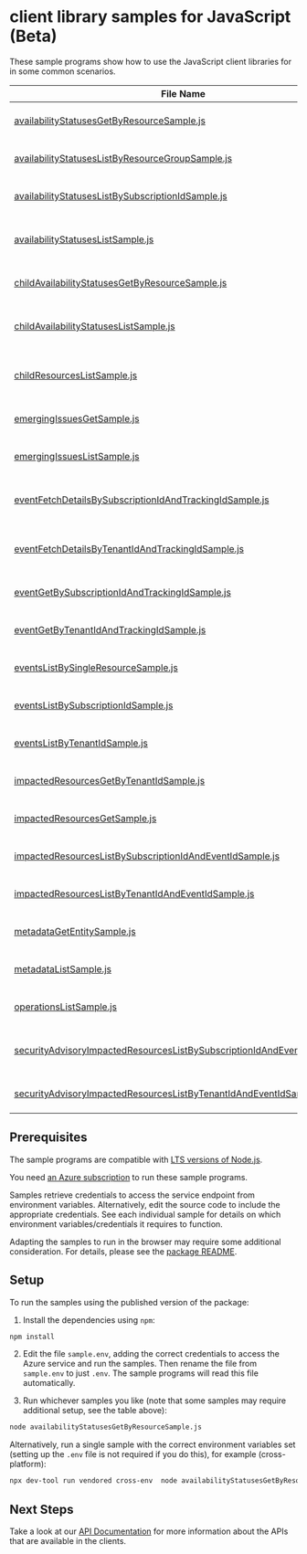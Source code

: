 # client library samples for JavaScript (Beta)

These sample programs show how to use the JavaScript client libraries for in some common scenarios.

| **File Name**                                                                                                                                     | **Description**                                                                                                                                                                                                                                                                                                                        |
| ------------------------------------------------------------------------------------------------------------------------------------------------- | -------------------------------------------------------------------------------------------------------------------------------------------------------------------------------------------------------------------------------------------------------------------------------------------------------------------------------------- |
| [availabilityStatusesGetByResourceSample.js][availabilitystatusesgetbyresourcesample]                                                             | Gets current availability status for a single resource x-ms-original-file: specification/resourcehealth/resource-manager/Microsoft.ResourceHealth/preview/2023-10-01-preview/examples/AvailabilityStatus_GetByResource.json                                                                                                            |
| [availabilityStatusesListByResourceGroupSample.js][availabilitystatuseslistbyresourcegroupsample]                                                 | Lists the current availability status for all the resources in the resource group. x-ms-original-file: specification/resourcehealth/resource-manager/Microsoft.ResourceHealth/preview/2023-10-01-preview/examples/AvailabilityStatuses_ListByResourceGroup.json                                                                        |
| [availabilityStatusesListBySubscriptionIdSample.js][availabilitystatuseslistbysubscriptionidsample]                                               | Lists the current availability status for all the resources in the subscription. x-ms-original-file: specification/resourcehealth/resource-manager/Microsoft.ResourceHealth/preview/2023-10-01-preview/examples/AvailabilityStatuses_ListBySubscriptionId.json                                                                         |
| [availabilityStatusesListSample.js][availabilitystatuseslistsample]                                                                               | Lists all historical availability transitions and impacting events for a single resource. x-ms-original-file: specification/resourcehealth/resource-manager/Microsoft.ResourceHealth/preview/2023-10-01-preview/examples/AvailabilityStatuses_List.json                                                                                |
| [childAvailabilityStatusesGetByResourceSample.js][childavailabilitystatusesgetbyresourcesample]                                                   | Gets current availability status for a single resource x-ms-original-file: specification/resourcehealth/resource-manager/Microsoft.ResourceHealth/preview/2023-10-01-preview/examples/ChildAvailabilityStatus_GetByResource.json                                                                                                       |
| [childAvailabilityStatusesListSample.js][childavailabilitystatuseslistsample]                                                                     | Lists the historical availability statuses for a single child resource. Use the nextLink property in the response to get the next page of availability status x-ms-original-file: specification/resourcehealth/resource-manager/Microsoft.ResourceHealth/preview/2023-10-01-preview/examples/ChildAvailabilityStatuses_List.json       |
| [childResourcesListSample.js][childresourceslistsample]                                                                                           | Lists the all the children and its current health status for a parent resource. Use the nextLink property in the response to get the next page of children current health x-ms-original-file: specification/resourcehealth/resource-manager/Microsoft.ResourceHealth/preview/2023-10-01-preview/examples/ChildResources_List.json      |
| [emergingIssuesGetSample.js][emergingissuesgetsample]                                                                                             | Gets Azure services' emerging issues. x-ms-original-file: specification/resourcehealth/resource-manager/Microsoft.ResourceHealth/preview/2023-10-01-preview/examples/EmergingIssues_Get.json                                                                                                                                           |
| [emergingIssuesListSample.js][emergingissueslistsample]                                                                                           | Lists Azure services' emerging issues. x-ms-original-file: specification/resourcehealth/resource-manager/Microsoft.ResourceHealth/preview/2023-10-01-preview/examples/EmergingIssues_List.json                                                                                                                                         |
| [eventFetchDetailsBySubscriptionIdAndTrackingIdSample.js][eventfetchdetailsbysubscriptionidandtrackingidsample]                                   | Service health event details in the subscription by event tracking id. This can be used to fetch sensitive properties for Security Advisory events x-ms-original-file: specification/resourcehealth/resource-manager/Microsoft.ResourceHealth/preview/2023-10-01-preview/examples/Event_fetchDetailsBySubscriptionIdAndTrackingId.json |
| [eventFetchDetailsByTenantIdAndTrackingIdSample.js][eventfetchdetailsbytenantidandtrackingidsample]                                               | Service health event details in the tenant by event tracking id. This can be used to fetch sensitive properties for Security Advisory events x-ms-original-file: specification/resourcehealth/resource-manager/Microsoft.ResourceHealth/preview/2023-10-01-preview/examples/Event_fetchDetailsByTenantIdAndTrackingId.json             |
| [eventGetBySubscriptionIdAndTrackingIdSample.js][eventgetbysubscriptionidandtrackingidsample]                                                     | Service health event in the subscription by event tracking id x-ms-original-file: specification/resourcehealth/resource-manager/Microsoft.ResourceHealth/preview/2023-10-01-preview/examples/Event_GetBySubscriptionIdAndTrackingId.json                                                                                               |
| [eventGetByTenantIdAndTrackingIdSample.js][eventgetbytenantidandtrackingidsample]                                                                 | Service health event in the tenant by event tracking id x-ms-original-file: specification/resourcehealth/resource-manager/Microsoft.ResourceHealth/preview/2023-10-01-preview/examples/Event_GetByTenantIdAndTrackingId.json                                                                                                           |
| [eventsListBySingleResourceSample.js][eventslistbysingleresourcesample]                                                                           | Lists current service health events for given resource. x-ms-original-file: specification/resourcehealth/resource-manager/Microsoft.ResourceHealth/preview/2023-10-01-preview/examples/Events_ListBySingleResource.json                                                                                                                |
| [eventsListBySubscriptionIdSample.js][eventslistbysubscriptionidsample]                                                                           | Lists service health events in the subscription. x-ms-original-file: specification/resourcehealth/resource-manager/Microsoft.ResourceHealth/preview/2023-10-01-preview/examples/Events_ListBySubscriptionId.json                                                                                                                       |
| [eventsListByTenantIdSample.js][eventslistbytenantidsample]                                                                                       | Lists current service health events in the tenant. x-ms-original-file: specification/resourcehealth/resource-manager/Microsoft.ResourceHealth/preview/2023-10-01-preview/examples/Events_ListByTenantId.json                                                                                                                           |
| [impactedResourcesGetByTenantIdSample.js][impactedresourcesgetbytenantidsample]                                                                   | Gets the specific impacted resource in the tenant by an event. x-ms-original-file: specification/resourcehealth/resource-manager/Microsoft.ResourceHealth/preview/2023-10-01-preview/examples/ImpactedResources_GetByTenantId.json                                                                                                     |
| [impactedResourcesGetSample.js][impactedresourcesgetsample]                                                                                       | Gets the specific impacted resource in the subscription by an event. x-ms-original-file: specification/resourcehealth/resource-manager/Microsoft.ResourceHealth/preview/2023-10-01-preview/examples/ImpactedResources_Get.json                                                                                                         |
| [impactedResourcesListBySubscriptionIdAndEventIdSample.js][impactedresourceslistbysubscriptionidandeventidsample]                                 | Lists impacted resources in the subscription by an event. x-ms-original-file: specification/resourcehealth/resource-manager/Microsoft.ResourceHealth/preview/2023-10-01-preview/examples/ImpactedResources_ListBySubscriptionId_ListByEventId.json                                                                                     |
| [impactedResourcesListByTenantIdAndEventIdSample.js][impactedresourceslistbytenantidandeventidsample]                                             | Lists impacted resources in the tenant by an event. x-ms-original-file: specification/resourcehealth/resource-manager/Microsoft.ResourceHealth/preview/2023-10-01-preview/examples/ImpactedResources_ListByTenantId_ListByEventId.json                                                                                                 |
| [metadataGetEntitySample.js][metadatagetentitysample]                                                                                             | Gets the list of metadata entities. x-ms-original-file: specification/resourcehealth/resource-manager/Microsoft.ResourceHealth/preview/2023-10-01-preview/examples/Metadata_GetEntity.json                                                                                                                                             |
| [metadataListSample.js][metadatalistsample]                                                                                                       | Gets the list of metadata entities. x-ms-original-file: specification/resourcehealth/resource-manager/Microsoft.ResourceHealth/preview/2023-10-01-preview/examples/Metadata_List.json                                                                                                                                                  |
| [operationsListSample.js][operationslistsample]                                                                                                   | Lists available operations for the resourcehealth resource provider x-ms-original-file: specification/resourcehealth/resource-manager/Microsoft.ResourceHealth/preview/2023-10-01-preview/examples/Operations_List.json                                                                                                                |
| [securityAdvisoryImpactedResourcesListBySubscriptionIdAndEventIdSample.js][securityadvisoryimpactedresourceslistbysubscriptionidandeventidsample] | Lists impacted resources in the subscription by an event (Security Advisory). x-ms-original-file: specification/resourcehealth/resource-manager/Microsoft.ResourceHealth/preview/2023-10-01-preview/examples/SecurityAdvisoryImpactedResources_ListBySubscriptionId_ListByEventId.json                                                 |
| [securityAdvisoryImpactedResourcesListByTenantIdAndEventIdSample.js][securityadvisoryimpactedresourceslistbytenantidandeventidsample]             | Lists impacted resources in the tenant by an event (Security Advisory). x-ms-original-file: specification/resourcehealth/resource-manager/Microsoft.ResourceHealth/preview/2023-10-01-preview/examples/SecurityAdvisoryImpactedResources_ListByTenantId_ListByEventId.json                                                             |

## Prerequisites

The sample programs are compatible with [LTS versions of Node.js](https://github.com/nodejs/release#release-schedule).

You need [an Azure subscription][freesub] to run these sample programs.

Samples retrieve credentials to access the service endpoint from environment variables. Alternatively, edit the source code to include the appropriate credentials. See each individual sample for details on which environment variables/credentials it requires to function.

Adapting the samples to run in the browser may require some additional consideration. For details, please see the [package README][package].

## Setup

To run the samples using the published version of the package:

1. Install the dependencies using `npm`:

```bash
npm install
```

2. Edit the file `sample.env`, adding the correct credentials to access the Azure service and run the samples. Then rename the file from `sample.env` to just `.env`. The sample programs will read this file automatically.

3. Run whichever samples you like (note that some samples may require additional setup, see the table above):

```bash
node availabilityStatusesGetByResourceSample.js
```

Alternatively, run a single sample with the correct environment variables set (setting up the `.env` file is not required if you do this), for example (cross-platform):

```bash
npx dev-tool run vendored cross-env  node availabilityStatusesGetByResourceSample.js
```

## Next Steps

Take a look at our [API Documentation][apiref] for more information about the APIs that are available in the clients.

[availabilitystatusesgetbyresourcesample]: https://github.com/Azure/azure-sdk-for-js/blob/main/sdk/resourcehealth/arm-resourcehealth/samples/v4-beta/javascript/availabilityStatusesGetByResourceSample.js
[availabilitystatuseslistbyresourcegroupsample]: https://github.com/Azure/azure-sdk-for-js/blob/main/sdk/resourcehealth/arm-resourcehealth/samples/v4-beta/javascript/availabilityStatusesListByResourceGroupSample.js
[availabilitystatuseslistbysubscriptionidsample]: https://github.com/Azure/azure-sdk-for-js/blob/main/sdk/resourcehealth/arm-resourcehealth/samples/v4-beta/javascript/availabilityStatusesListBySubscriptionIdSample.js
[availabilitystatuseslistsample]: https://github.com/Azure/azure-sdk-for-js/blob/main/sdk/resourcehealth/arm-resourcehealth/samples/v4-beta/javascript/availabilityStatusesListSample.js
[childavailabilitystatusesgetbyresourcesample]: https://github.com/Azure/azure-sdk-for-js/blob/main/sdk/resourcehealth/arm-resourcehealth/samples/v4-beta/javascript/childAvailabilityStatusesGetByResourceSample.js
[childavailabilitystatuseslistsample]: https://github.com/Azure/azure-sdk-for-js/blob/main/sdk/resourcehealth/arm-resourcehealth/samples/v4-beta/javascript/childAvailabilityStatusesListSample.js
[childresourceslistsample]: https://github.com/Azure/azure-sdk-for-js/blob/main/sdk/resourcehealth/arm-resourcehealth/samples/v4-beta/javascript/childResourcesListSample.js
[emergingissuesgetsample]: https://github.com/Azure/azure-sdk-for-js/blob/main/sdk/resourcehealth/arm-resourcehealth/samples/v4-beta/javascript/emergingIssuesGetSample.js
[emergingissueslistsample]: https://github.com/Azure/azure-sdk-for-js/blob/main/sdk/resourcehealth/arm-resourcehealth/samples/v4-beta/javascript/emergingIssuesListSample.js
[eventfetchdetailsbysubscriptionidandtrackingidsample]: https://github.com/Azure/azure-sdk-for-js/blob/main/sdk/resourcehealth/arm-resourcehealth/samples/v4-beta/javascript/eventFetchDetailsBySubscriptionIdAndTrackingIdSample.js
[eventfetchdetailsbytenantidandtrackingidsample]: https://github.com/Azure/azure-sdk-for-js/blob/main/sdk/resourcehealth/arm-resourcehealth/samples/v4-beta/javascript/eventFetchDetailsByTenantIdAndTrackingIdSample.js
[eventgetbysubscriptionidandtrackingidsample]: https://github.com/Azure/azure-sdk-for-js/blob/main/sdk/resourcehealth/arm-resourcehealth/samples/v4-beta/javascript/eventGetBySubscriptionIdAndTrackingIdSample.js
[eventgetbytenantidandtrackingidsample]: https://github.com/Azure/azure-sdk-for-js/blob/main/sdk/resourcehealth/arm-resourcehealth/samples/v4-beta/javascript/eventGetByTenantIdAndTrackingIdSample.js
[eventslistbysingleresourcesample]: https://github.com/Azure/azure-sdk-for-js/blob/main/sdk/resourcehealth/arm-resourcehealth/samples/v4-beta/javascript/eventsListBySingleResourceSample.js
[eventslistbysubscriptionidsample]: https://github.com/Azure/azure-sdk-for-js/blob/main/sdk/resourcehealth/arm-resourcehealth/samples/v4-beta/javascript/eventsListBySubscriptionIdSample.js
[eventslistbytenantidsample]: https://github.com/Azure/azure-sdk-for-js/blob/main/sdk/resourcehealth/arm-resourcehealth/samples/v4-beta/javascript/eventsListByTenantIdSample.js
[impactedresourcesgetbytenantidsample]: https://github.com/Azure/azure-sdk-for-js/blob/main/sdk/resourcehealth/arm-resourcehealth/samples/v4-beta/javascript/impactedResourcesGetByTenantIdSample.js
[impactedresourcesgetsample]: https://github.com/Azure/azure-sdk-for-js/blob/main/sdk/resourcehealth/arm-resourcehealth/samples/v4-beta/javascript/impactedResourcesGetSample.js
[impactedresourceslistbysubscriptionidandeventidsample]: https://github.com/Azure/azure-sdk-for-js/blob/main/sdk/resourcehealth/arm-resourcehealth/samples/v4-beta/javascript/impactedResourcesListBySubscriptionIdAndEventIdSample.js
[impactedresourceslistbytenantidandeventidsample]: https://github.com/Azure/azure-sdk-for-js/blob/main/sdk/resourcehealth/arm-resourcehealth/samples/v4-beta/javascript/impactedResourcesListByTenantIdAndEventIdSample.js
[metadatagetentitysample]: https://github.com/Azure/azure-sdk-for-js/blob/main/sdk/resourcehealth/arm-resourcehealth/samples/v4-beta/javascript/metadataGetEntitySample.js
[metadatalistsample]: https://github.com/Azure/azure-sdk-for-js/blob/main/sdk/resourcehealth/arm-resourcehealth/samples/v4-beta/javascript/metadataListSample.js
[operationslistsample]: https://github.com/Azure/azure-sdk-for-js/blob/main/sdk/resourcehealth/arm-resourcehealth/samples/v4-beta/javascript/operationsListSample.js
[securityadvisoryimpactedresourceslistbysubscriptionidandeventidsample]: https://github.com/Azure/azure-sdk-for-js/blob/main/sdk/resourcehealth/arm-resourcehealth/samples/v4-beta/javascript/securityAdvisoryImpactedResourcesListBySubscriptionIdAndEventIdSample.js
[securityadvisoryimpactedresourceslistbytenantidandeventidsample]: https://github.com/Azure/azure-sdk-for-js/blob/main/sdk/resourcehealth/arm-resourcehealth/samples/v4-beta/javascript/securityAdvisoryImpactedResourcesListByTenantIdAndEventIdSample.js
[apiref]: https://learn.microsoft.com/javascript/api/@azure/arm-resourcehealth?view=azure-node-preview
[freesub]: https://azure.microsoft.com/free/
[package]: https://github.com/Azure/azure-sdk-for-js/tree/main/sdk/resourcehealth/arm-resourcehealth/README.md
